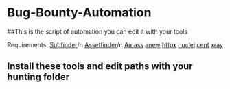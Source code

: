 # Bug-Bounty-Automation
##This is the script of automation you can edit it with your tools 

Requirements: 
[Subfinder](https://github.com/projectdiscovery/subfinder)/n
[Assetfinder](https://github.com/tomnomnom/assetfinder)/n
[Amass](https://github.com/OWASP/Amass)
[anew](https://github.com/tomnomnom/anew)
[httpx](https://github.com/projectdiscovery/httpx)
[nuclei](https://github.com/projectdiscovery/nuclei)
[cent](https://github.com/xm1k3/cent) 
[xray](https://github.com/chaitin/xray)

## Install these tools and edit paths with your hunting folder 
